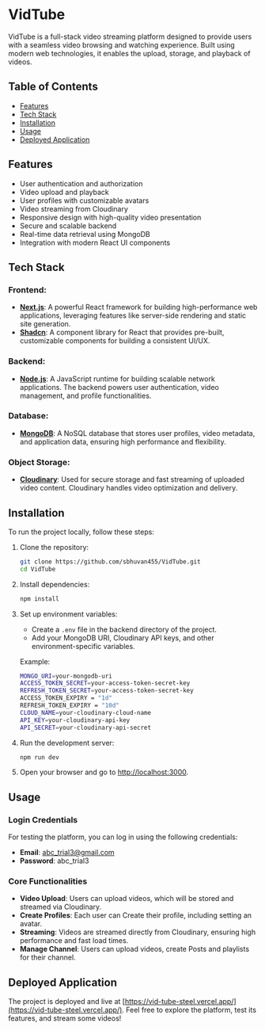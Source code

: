 
# VidTube

VidTube is a full-stack video streaming platform designed to provide users with a seamless video browsing and watching experience. Built using modern web technologies, it enables the upload, storage, and playback of videos.

## Table of Contents
- [Features](#features)
- [Tech Stack](#tech-stack)
- [Installation](#installation)
- [Usage](#usage)
- [Deployed Application](#deployed-application)

## Features
- User authentication and authorization
- Video upload and playback
- User profiles with customizable avatars
- Video streaming from Cloudinary
- Responsive design with high-quality video presentation
- Secure and scalable backend
- Real-time data retrieval using MongoDB
- Integration with modern React UI components

## Tech Stack

### Frontend:
- **[Next.js](https://nextjs.org/)**: A powerful React framework for building high-performance web applications, leveraging features like server-side rendering and static site generation.
- **[Shadcn](https://ui.shadcn.com/)**: A component library for React that provides pre-built, customizable components for building a consistent UI/UX.
  
### Backend:
- **[Node.js](https://nodejs.org/)**: A JavaScript runtime for building scalable network applications. The backend powers user authentication, video management, and profile functionalities.

### Database:
- **[MongoDB](https://www.mongodb.com/)**: A NoSQL database that stores user profiles, video metadata, and application data, ensuring high performance and flexibility.

### Object Storage:
- **[Cloudinary](https://cloudinary.com/)**: Used for secure storage and fast streaming of uploaded video content. Cloudinary handles video optimization and delivery.

## Installation

To run the project locally, follow these steps:

1. Clone the repository:
   ```bash
   git clone https://github.com/sbhuvan455/VidTube.git
   cd VidTube
   ```

2. Install dependencies:
   ```bash
   npm install
   ```

3. Set up environment variables:
   - Create a `.env` file in the backend directory of the project.
   - Add your MongoDB URI, Cloudinary API keys, and other environment-specific variables.

   Example:
   ```bash
   MONGO_URI=your-mongodb-uri
   ACCESS_TOKEN_SECRET=your-access-token-secret-key
   REFRESH_TOKEN_SECRET=your-access-token-secret-key
   ACCESS_TOKEN_EXPIRY = "1d"
   REFRESH_TOKEN_EXPIRY = "10d"
   CLOUD_NAME=your-cloudinary-cloud-name
   API_KEY=your-cloudinary-api-key
   API_SECRET=your-cloudinary-api-secret
   ```

4. Run the development server:
   ```bash
   npm run dev
   ```

5. Open your browser and go to [http://localhost:3000](http://localhost:3000).

## Usage

### Login Credentials
For testing the platform, you can log in using the following credentials:
- **Email**: abc_trial3@gmail.com
- **Password**: abc_trial3

### Core Functionalities
- **Video Upload**: Users can upload videos, which will be stored and streamed via Cloudinary.
- **Create Profiles**: Each user can Create their profile, including setting an avatar.
- **Streaming**: Videos are streamed directly from Cloudinary, ensuring high performance and fast load times.
- **Manage Channel**: Users can upload videos, create Posts and playlists for their channel.


## Deployed Application
The project is deployed and live at [https://vid-tube-steel.vercel.app/](https://vid-tube-steel.vercel.app/). Feel free to explore the platform, test its features, and stream some videos!